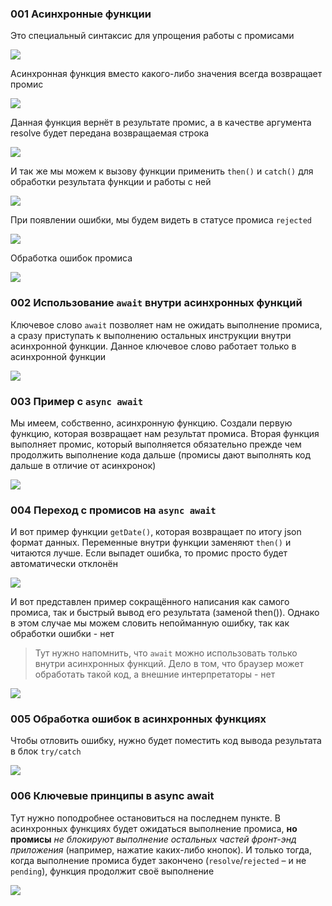 
### 001 Асинхронные функции

Это специальный синтаксис для упрощения работы с промисами

![](_png/c8456b0bd23b5f10faa73a7c32c45921.png)

Асинхронная функция вместо какого-либо значения всегда возвращает промис

![](_png/ce747590fda56bab45f512384ae87517.png)

Данная функция вернёт в результате промис, а в качестве аргумента resolve будет передана возвращаемая строка

![](_png/445b348e62d4f682b0acf21e5abe9ed5.png)

И так же мы можем к вызову функции применить `then()` и `catch()` для обработки результата функции и работы с ней

![](_png/00534ae29e0bcf812d26c588b2a96136.png)

При появлении ошибки, мы будем видеть в статусе промиса `rejected`

![](_png/de471385701351a22efeab3ebac46233.png)

Обработка ошибок промиса

![](_png/86ff5650d1d2b30afb3a4cbd42eb884b.png)

### 002 Использование `await` внутри асинхронных функций

Ключевое слово `await` позволяет нам не ожидать выполнение промиса, а сразу приступать к выполнению остальных инструкции внутри асинхронной функции. Данное ключевое слово работает только в асинхронной функции

![](_png/cd71ef1c06a5901faec1df21eda6a838.png)

### 003 Пример с `async await`

Мы имеем, собственно, асинхронную функцию. Создали первую функцию, которая возвращает нам результат промиса. Вторая функция выполняет промис, который выполняется обязательно прежде чем продолжить выполнение кода дальше (промисы дают выполнять код дальше в отличие от асинхронок)

![](_png/1d4a760cfee7b7c386ddc85897f87879.png)

### 004 Переход с промисов на `async await`

И вот пример функции `getDate()`, которая возвращает по итогу json формат данных. Переменные внутри функции заменяют `then()` и читаются лучше. Если выпадет ошибка, то промис просто будет автоматически отклонён

![](_png/0582b018dfbb276648da466bf6f3480f.png)

И вот представлен пример сокращённого написания как самого промиса, так и быстрый вывод его результата (заменой then()). Однако в этом случае мы можем словить непойманную ошибку, так как обработки ошибки - нет

>Тут нужно напомнить, что `await` можно использовать только внутри асинхронных функций. Дело в том, что браузер может обработать такой код, а внешние интерпретаторы - нет

![](_png/8218b30ff86dd22bacc523a8443e26b7.png)

### 005 Обработка ошибок в асинхронных функциях

Чтобы отловить ошибку, нужно будет поместить код вывода результата в блок `try/catch`

![](_png/a93930a9f41966e188a5b6ca571e9c6e.png)

### 006 Ключевые принципы в async await

Тут нужно поподробнее остановиться на последнем пункте. В асинхронных функциях будет ожидаться выполнение промиса, **но промисы** _не блокируют выполнение остальных частей фронт-энд приложения_ (например, нажатие каких-либо кнопок). И только тогда, когда выполнение промиса будет закончено (`resolve`/`rejected` – и не `pending`), функция продолжит своё выполнение

![](_png/efda3a164fbc0f1707be8292c9a4f3dd.png)